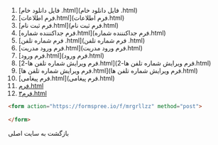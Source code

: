 <!-- فایل دانلود خام .html
فرم اطلاعات.html
فرم ثبت نام.html
فرم جداکنننده شماره.html
فرم شماره تلفن .html
فرم ورود مدریت.html
فرم ورود.html
فرم ویرایش شماره تلفن ها-2.html
فرم ویرایش شماره تلفن ها.html
فرم پیغامی.html
فرم.html
فرم۳.html -->
1. [فایل دانلود خام .html](فایل دانلود خام .html)
2. [فرم اطلاعات.html](فرم اطلاعات.html)
3. [فرم ثبت نام.html](فرم ثبت نام.html)
4. [فرم جداکنننده شماره.html](فرم جداکنننده شماره.html)
5. [فرم شماره تلفن .html](فرم شماره تلفن .html)
6. [فرم ورود مدریت.html](فرم ورود مدریت.html)
7. [فرم ورود.html](فرم ورود.html)
8. [فرم ویرایش شماره تلفن ها-2.html](فرم ویرایش شماره تلفن ها-2.html)
9. [فرم ویرایش شماره تلفن ها.html](فرم ویرایش شماره تلفن ها.html)
10. [فرم پیغامی.html](فرم پیغامی.html)
11. [فرم.html](فرم.html)
12. [فرم۳.html](فرم۳.html)

```html
<form action="https://formspree.io/f/mrgrllzz" method="post">
  
</form>
```

<a target="_top" onclick="if (!window.__cfRLUnblockHandlers) return false; window.history.go(-1)" style="margin-top: 1em;">بازگشت به سایت اصلی</a>
